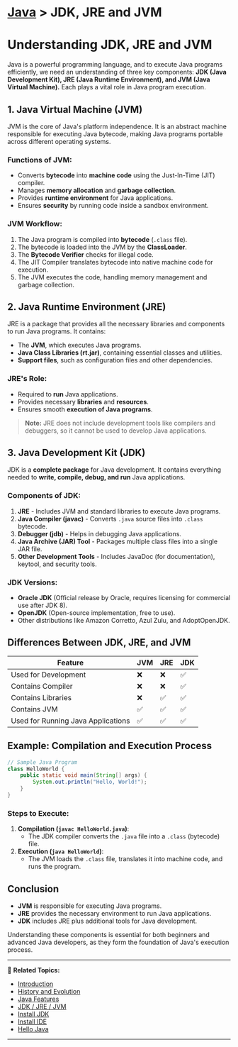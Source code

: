 # [Java](../) > JDK, JRE and JVM

# Understanding JDK, JRE and JVM

Java is a powerful programming language, and to execute Java programs efficiently, we need an understanding of three key components: **JDK (Java Development Kit), JRE (Java Runtime Environment), and JVM (Java Virtual Machine).** Each plays a vital role in Java program execution.

## 1. **Java Virtual Machine (JVM)**
JVM is the core of Java's platform independence. It is an abstract machine responsible for executing Java bytecode, making Java programs portable across different operating systems.

### **Functions of JVM:**
- Converts **bytecode** into **machine code** using the Just-In-Time (JIT) compiler.
- Manages **memory allocation** and **garbage collection**.
- Provides **runtime environment** for Java applications.
- Ensures **security** by running code inside a sandbox environment.

### **JVM Workflow:**
1. The Java program is compiled into **bytecode** (`.class` file).
2. The bytecode is loaded into the JVM by the **ClassLoader**.
3. The **Bytecode Verifier** checks for illegal code.
4. The JIT Compiler translates bytecode into native machine code for execution.
5. The JVM executes the code, handling memory management and garbage collection.

## 2. **Java Runtime Environment (JRE)**
JRE is a package that provides all the necessary libraries and components to run Java programs. It contains:
- The **JVM**, which executes Java programs.
- **Java Class Libraries (rt.jar)**, containing essential classes and utilities.
- **Support files**, such as configuration files and other dependencies.

### **JRE's Role:**
- Required to **run** Java applications.
- Provides necessary **libraries** and **resources**.
- Ensures smooth **execution of Java programs**.

> **Note:** JRE does not include development tools like compilers and debuggers, so it cannot be used to develop Java applications.

## 3. **Java Development Kit (JDK)**
JDK is a **complete package** for Java development. It contains everything needed to **write, compile, debug, and run** Java applications.

### **Components of JDK:**
1. **JRE** - Includes JVM and standard libraries to execute Java programs.
2. **Java Compiler (javac)** - Converts `.java` source files into `.class` bytecode.
3. **Debugger (jdb)** - Helps in debugging Java applications.
4. **Java Archive (JAR) Tool** - Packages multiple class files into a single JAR file.
5. **Other Development Tools** - Includes JavaDoc (for documentation), keytool, and security tools.

### **JDK Versions:**
- **Oracle JDK** (Official release by Oracle, requires licensing for commercial use after JDK 8).
- **OpenJDK** (Open-source implementation, free to use).
- Other distributions like Amazon Corretto, Azul Zulu, and AdoptOpenJDK.

## **Differences Between JDK, JRE, and JVM**

| Feature       | JVM | JRE | JDK |
|--------------|-----|-----|-----|
| Used for Development | ❌ | ❌ | ✅ |
| Contains Compiler | ❌ | ❌ | ✅ |
| Contains Libraries | ❌ | ✅ | ✅ |
| Contains JVM | ✅ | ✅ | ✅ |
| Used for Running Java Applications | ✅ | ✅ | ✅ |

## **Example: Compilation and Execution Process**
```java
// Sample Java Program
class HelloWorld {
    public static void main(String[] args) {
        System.out.println("Hello, World!");
    }
}
```
### **Steps to Execute:**
1. **Compilation (`javac HelloWorld.java`)**:
   - The JDK compiler converts the `.java` file into a `.class` (bytecode) file.
2. **Execution (`java HelloWorld`)**:
   - The JVM loads the `.class` file, translates it into machine code, and runs the program.

## **Conclusion**
- **JVM** is responsible for executing Java programs.
- **JRE** provides the necessary environment to run Java applications.
- **JDK** includes JRE plus additional tools for Java development.

Understanding these components is essential for both beginners and advanced Java developers, as they form the foundation of Java's execution process.

---

🔗 **Related Topics:**
- [Introduction](../introduction/)
- [History and Evolution](../history-evolution/)
- [Java Features](../features)
- [JDK / JRE / JVM](../jdk-jre-jvm)
- [Install JDK](../install-jdk)
- [Install IDE](../install-ide/)
- [Hello Java](../hellojava/)

---